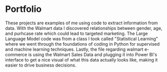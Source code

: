 # Portfolio
These projects are examples of me using code to extract information from data. With the Walmart data I discovered relationships between gender, age, and purhcase rate which could lead to targeted marketing. The Large Language Model code was from a class I took called "Statistical Learning" where we went through the foundations of coding in Python for supervised and machine learning techniques. Lastly, the file regarding walmart e-commerce is using the Walmart Sales Data and plugging it into Power BI's interface to get a nice visual of what this data actually looks like, making it easier to drive business decisions.
